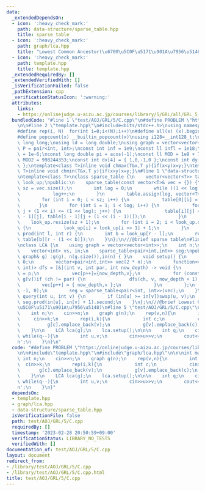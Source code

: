 ```yaml
---
data:
  _extendedDependsOn:
  - icon: ':heavy_check_mark:'
    path: data-structure/sparse_table.hpp
    title: sparse table
  - icon: ':heavy_check_mark:'
    path: graph/lca.hpp
    title: "Lowest Common Ancestor(\u6700\u5C0F\u5171\u901A\u7956\u5148)"
  - icon: ':heavy_check_mark:'
    path: template.hpp
    title: template.hpp
  _extendedRequiredBy: []
  _extendedVerifiedWith: []
  _isVerificationFailed: false
  _pathExtension: cpp
  _verificationStatusIcon: ':warning:'
  attributes:
    links:
    - https://onlinejudge.u-aizu.ac.jp/courses/library/5/GRL/all/GRL_5_C
  bundledCode: "#line 1 \"test/AOJ/GRL/5/C.cpp\"\n#define PROBLEM \"https://onlinejudge.u-aizu.ac.jp/courses/library/5/GRL/all/GRL_5_C\"\
    \n\n#line 2 \"template.hpp\"\n#include<bits/stdc++.h>\nusing namespace std;\n\
    #define rep(i, N)  for(int i=0;i<(N);i++)\n#define all(x) (x).begin(),(x).end()\n\
    #define popcount(x) __builtin_popcount(x)\nusing i128=__int128_t;\nusing ll =\
    \ long long;\nusing ld = long double;\nusing graph = vector<vector<int>>;\nusing\
    \ P = pair<int, int>;\nconst int inf = 1e9;\nconst ll infl = 1e18;\nconst ld eps\
    \ = 1e-6;\nconst long double pi = acos(-1);\nconst ll MOD = 1e9 + 7;\nconst ll\
    \ MOD2 = 998244353;\nconst int dx[4] = { 1,0,-1,0 };\nconst int dy[4] = { 0,1,0,-1\
    \ };\ntemplate<class T>inline void chmax(T&x,T y){if(x<y)x=y;}\ntemplate<class\
    \ T>inline void chmin(T&x,T y){if(x>y)x=y;}\n#line 1 \"data-structure/sparse_table.hpp\"\
    \ntemplate<class T>\nclass sparse_table {\n    vector<vector<T>> table;\n    vector<int>\
    \ look_up;\npublic:\n    sparse_table(const vector<T>& vec = {}) {\n        int\
    \ sz = vec.size();\n        int log = 0;\n        while ((1 << log) <= sz) {\n\
    \            log++;\n        }\n        table.assign(log, vector<T>(1 << log));\n\
    \        for (int i = 0; i < sz; i++) {\n            table[0][i] = vec[i];\n \
    \       }\n        for (int i = 1; i < log; i++) {\n            for (int j = 0;\
    \ j + (1 << i) <= (1 << log); j++) {\n                table[i][j] = min(table[i\
    \ - 1][j], table[i - 1][j + (1 << (i - 1))]);\n            }\n        }\n    \
    \    look_up.resize(sz + 1);\n        for (int i = 2; i < look_up.size(); i++)\
    \ {\n            look_up[i] = look_up[i >> 1] + 1;\n        }\n    }\n\n    T\
    \ prod(int l, int r) {\n        int b = look_up[r - l];\n        return min(table[b][l],\
    \ table[b][r - (1 << b)]);\n    }\n};\n///@brief sparse table\n#line 3 \"graph/lca.hpp\"\
    \nclass LCA {\n    using graph = vector<vector<int>>;\n    int n;\n    graph g;\n\
    \    vector<int> vs, in;\n    sparse_table<pair<int,int>> seg;\npublic:\n    LCA(const\
    \ graph& g) :g(g), n(g.size()),in(n) { }\n    void setup() {\n        int p =\
    \ 0;\n        vector<pair<int,int>> vec(2 * n);\n        function<void(int, int,\
    \ int)> dfs = [&](int v, int par, int now_depth) -> void {\n            in[v]\
    \ = p;\n            vec[p++]={now_depth,v};\n            for (const auto& ch :\
    \ g[v])if (ch != par) {\n                dfs(ch, v, now_depth + 1);\n        \
    \        vec[p++] = { now_depth,v };\n            }\n        };\n        dfs(0,\
    \ -1, 0);\n        seg = sparse_table<pair<int, int>>(vec);\n    }\n\n    int\
    \ query(int u, int v) {\n        if (in[u] >= in[v])swap(u, v);\n        return\
    \ seg.prod(in[u], in[v] + 1).second;\n    }\n};\n///@brief Lowest Common Ancestor(\u6700\
    \u5C0F\u5171\u901A\u7956\u5148)\n#line 5 \"test/AOJ/GRL/5/C.cpp\"\n\n\nint main(){\n\
    \    int n;\n    cin>>n;\n    graph g(n);\n    rep(v,n){\n        int k;\n   \
    \     cin>>k;\n        rep(i,k){\n            int c;\n            cin>>c;\n  \
    \          g[c].emplace_back(v);\n            g[v].emplace_back(c);\n        }\n\
    \    }\n\n    LCA lca(g);\n    lca.setup();\n\n\n    int q;\n    cin>>q;\n   \
    \ while(q--){\n        int u,v;\n        cin>>u>>v;\n        cout<<lca.query(u,v)<<'\\\
    n';\n    }\n}\n"
  code: "#define PROBLEM \"https://onlinejudge.u-aizu.ac.jp/courses/library/5/GRL/all/GRL_5_C\"\
    \n\n#include\"template.hpp\"\n#include\"graph/lca.hpp\"\n\n\nint main(){\n   \
    \ int n;\n    cin>>n;\n    graph g(n);\n    rep(v,n){\n        int k;\n      \
    \  cin>>k;\n        rep(i,k){\n            int c;\n            cin>>c;\n     \
    \       g[c].emplace_back(v);\n            g[v].emplace_back(c);\n        }\n\
    \    }\n\n    LCA lca(g);\n    lca.setup();\n\n\n    int q;\n    cin>>q;\n   \
    \ while(q--){\n        int u,v;\n        cin>>u>>v;\n        cout<<lca.query(u,v)<<'\\\
    n';\n    }\n}"
  dependsOn:
  - template.hpp
  - graph/lca.hpp
  - data-structure/sparse_table.hpp
  isVerificationFile: false
  path: test/AOJ/GRL/5/C.cpp
  requiredBy: []
  timestamp: '2023-02-28 20:50:59+09:00'
  verificationStatus: LIBRARY_NO_TESTS
  verifiedWith: []
documentation_of: test/AOJ/GRL/5/C.cpp
layout: document
redirect_from:
- /library/test/AOJ/GRL/5/C.cpp
- /library/test/AOJ/GRL/5/C.cpp.html
title: test/AOJ/GRL/5/C.cpp
---
```


